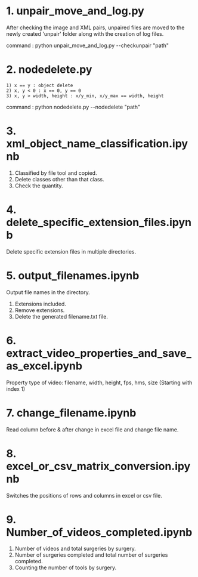 <readme>



# 1. unpair_move_and_log.py

After checking the image and XML pairs, unpaired files are moved to the newly created 'unpair' folder along with the creation of log files.

command : python unpair_move_and_log.py --checkunpair "path"



# 2. nodedelete.py

	1) x == y : object delete
	2) x, y < 0 : x == 0, y == 0
	3) x, y > width, height : x/y_min, x/y_max == width, height

command : python nodedelete.py --nodedelete "path"



# 3. xml_object_name_classification.ipynb

1) Classified by file tool and copied.
2) Delete classes other than that class.
3) Check the quantity.



# 4. delete_specific_extension_files.ipynb

Delete specific extension files in multiple directories.



# 5. output_filenames.ipynb

Output file names in the directory.

1) Extensions included.
2) Remove extensions.
3) Delete the generated filename.txt file.



# 6. extract_video_properties_and_save_as_excel.ipynb

Property type of video: filename, width, height, fps, hms, size (Starting with index 1)



# 7. change_filename.ipynb

Read column before & after change in excel file and change file name.



# 8. excel_or_csv_matrix_conversion.ipynb

Switches the positions of rows and columns in excel or csv file.



# 9. Number_of_videos_completed.ipynb

1) Number of videos and total surgeries by surgery.
2) Number of surgeries completed and total number of surgeries completed.
3) Counting the number of tools by surgery.




